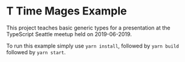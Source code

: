 # T Time Mages Example

This project teaches basic generic types for a presentation at the TypeScript Seattle meetup held on 2019-06-2019.

To run this example simply use `yarn install`, followed by `yarn build` followed by `yarn start`.

